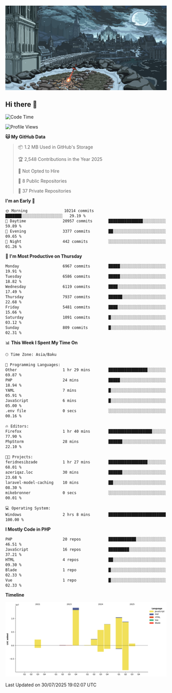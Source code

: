 ![Dark Souls](https://github.com/feridnesibzade/feridnesibzade/blob/main/assets/06a85b703ccc50fcc2214bac56214f48.gif)

## Hi there 👋

<!--START_SECTION:waka-->
![Code Time](http://img.shields.io/badge/Code%20Time-9%20hrs%2049%20mins-blue)

![Profile Views](http://img.shields.io/badge/Profile%20Views-0-blue)

**🐱 My GitHub Data** 

> 📦 1.2 MB Used in GitHub's Storage 
 > 
> 🏆 2,548 Contributions in the Year 2025
 > 
> 🚫 Not Opted to Hire
 > 
> 📜 8 Public Repositories 
 > 
> 🔑 37 Private Repositories 
 > 
**I'm an Early 🐤** 

```text
🌞 Morning                10214 commits       ███████░░░░░░░░░░░░░░░░░░   29.19 % 
🌆 Daytime                20957 commits       ███████████████░░░░░░░░░░   59.89 % 
🌃 Evening                3377 commits        ██░░░░░░░░░░░░░░░░░░░░░░░   09.65 % 
🌙 Night                  442 commits         ░░░░░░░░░░░░░░░░░░░░░░░░░   01.26 % 
```
📅 **I'm Most Productive on Thursday** 

```text
Monday                   6967 commits        █████░░░░░░░░░░░░░░░░░░░░   19.91 % 
Tuesday                  6586 commits        █████░░░░░░░░░░░░░░░░░░░░   18.82 % 
Wednesday                6119 commits        ████░░░░░░░░░░░░░░░░░░░░░   17.49 % 
Thursday                 7937 commits        ██████░░░░░░░░░░░░░░░░░░░   22.68 % 
Friday                   5481 commits        ████░░░░░░░░░░░░░░░░░░░░░   15.66 % 
Saturday                 1091 commits        █░░░░░░░░░░░░░░░░░░░░░░░░   03.12 % 
Sunday                   809 commits         █░░░░░░░░░░░░░░░░░░░░░░░░   02.31 % 
```


📊 **This Week I Spent My Time On** 

```text
🕑︎ Time Zone: Asia/Baku

💬 Programming Languages: 
Other                    1 hr 29 mins        █████████████████░░░░░░░░   69.87 % 
PHP                      24 mins             █████░░░░░░░░░░░░░░░░░░░░   18.94 % 
YAML                     7 mins              █░░░░░░░░░░░░░░░░░░░░░░░░   05.91 % 
JavaScript               6 mins              █░░░░░░░░░░░░░░░░░░░░░░░░   05.00 % 
.env file                0 secs              ░░░░░░░░░░░░░░░░░░░░░░░░░   00.16 % 

🔥 Editors: 
Firefox                  1 hr 40 mins        ███████████████████░░░░░░   77.90 % 
PhpStorm                 28 mins             ██████░░░░░░░░░░░░░░░░░░░   22.10 % 

🐱‍💻 Projects: 
feridnesibzade           1 hr 27 mins        █████████████████░░░░░░░░   68.01 % 
azeriqaz.loc             30 mins             ██████░░░░░░░░░░░░░░░░░░░   23.68 % 
laravel-model-caching    10 mins             ██░░░░░░░░░░░░░░░░░░░░░░░   08.30 % 
mikebronner              0 secs              ░░░░░░░░░░░░░░░░░░░░░░░░░   00.01 % 

💻 Operating System: 
Windows                  2 hrs 8 mins        █████████████████████████   100.00 % 
```

**I Mostly Code in PHP** 

```text
PHP                      20 repos            ████████████░░░░░░░░░░░░░   46.51 % 
JavaScript               16 repos            █████████░░░░░░░░░░░░░░░░   37.21 % 
HTML                     4 repos             ██░░░░░░░░░░░░░░░░░░░░░░░   09.30 % 
Blade                    1 repo              █░░░░░░░░░░░░░░░░░░░░░░░░   02.33 % 
Vue                      1 repo              █░░░░░░░░░░░░░░░░░░░░░░░░   02.33 % 
```



**Timeline**

![Lines of Code chart](https://raw.githubusercontent.com/feridnesibzade/feridnesibzade/main/assets/bar_graph.png)


 Last Updated on 30/07/2025 19:02:07 UTC
<!--END_SECTION:waka-->
